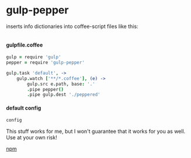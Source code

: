 # gulp-pepper

inserts info dictionaries into coffee-script files like this:

```coffee
```

#### gulpfile.coffee

```coffee
gulp = require 'gulp'
pepper = require 'gulp-pepper'

gulp.task 'default', ->        
    gulp.watch ['**/*.coffee'], (e) -> 
        gulp.src e.path, base: '.'
        .pipe pepper()
        .pipe gulp.dest './peppered'
```

#### default config

```coffee
config
```

This stuff works for me, but I won't guarantee that it works for you as well. 
Use at your own risk!

[npm](https://www.npmjs.com/package/gulp-pepper)
